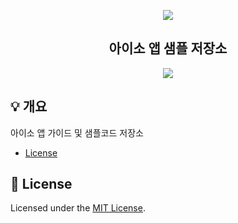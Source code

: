 <p align="center">
  <a href="https://aiso.ai/">
    <img src="https://user-images.githubusercontent.com/38392519/161697681-702731e1-b212-4945-bf46-0d8f718e2420.png" />
  </a>
</p>
<h2 align="center">
  아이소 앱 샘플 저장소
</h2>
<p align="center">
  <a href="https://github.com/enkinoOrg/aiso_samples/blob/main/LICENSE">
    <img src="https://img.shields.io/badge/license-MIT-blue.svg"/>
  </a>
</p>

## 💡 개요
아이소 앱 가이드 및 샘플코드 저장소

- [License](#-license)
## 📝 License
Licensed under the [MIT License](./LICENSE).